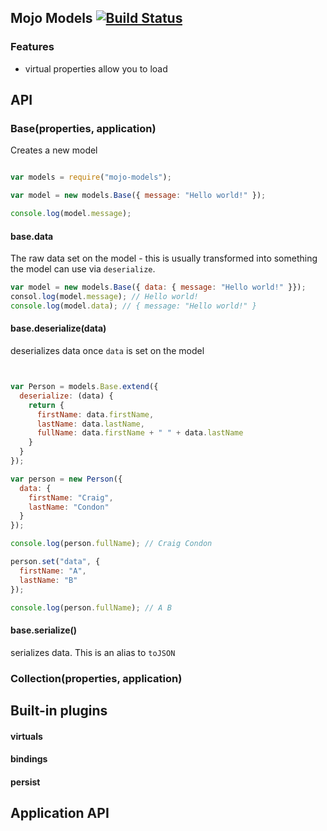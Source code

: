 ## Mojo Models [![Build Status](https://travis-ci.org/classdojo/mojo-models.svg)](https://travis-ci.org/classdojo/mojo-models)

### Features

- virtual properties allow you to load 


## API

### Base(properties, application)

Creates a new model

```javascript

var models = require("mojo-models");

var model = new models.Base({ message: "Hello world!" });

console.log(model.message);

```

#### base.data

The raw data set on the model - this is usually transformed into something the model can 
use via `deserialize`. 

```javascript
var model = new models.Base({ data: { message: "Hello world!" }});
consol.log(model.message); // Hello world!
console.log(model.data); // { message: "Hello world!" }
```

#### base.deserialize(data)

deserializes data once `data` is set on the model

```javascript


var Person = models.Base.extend({
  deserialize: (data) {
    return {
      firstName: data.firstName,
      lastName: data.lastName,
      fullName: data.firstName + " " + data.lastName
    }
  }
});

var person = new Person({
  data: {
    firstName: "Craig",
    lastName: "Condon"
  }
});

console.log(person.fullName); // Craig Condon

person.set("data", { 
  firstName: "A",
  lastName: "B"
});

console.log(person.fullName); // A B
```

#### base.serialize()

serializes data. This is an alias to `toJSON`

### Collection(properties, application)

## Built-in plugins

#### virtuals

#### bindings

#### persist

## Application API
